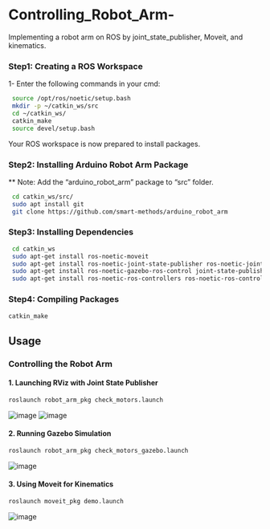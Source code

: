 # Controlling_Robot_Arm-
Implementing a robot arm on ROS by joint_state_publisher, Moveit, and kinematics.

### Step1: Creating a ROS Workspace
1- Enter the following commands in your cmd:
```bash
 source /opt/ros/noetic/setup.bash
 mkdir -p ~/catkin_ws/src
 cd ~/catkin_ws/ 
 catkin_make
 source devel/setup.bash
```
 Your ROS workspace is now prepared to install packages.


### Step2: Installing Arduino Robot Arm Package
** Note: Add the “arduino_robot_arm” package to “src” folder.
```bash
 cd catkin_ws/src/
 sudo apt install git
 git clone https://github.com/smart-methods/arduino_robot_arm
```


### Step3: Installing Dependencies

```bash
 cd catkin_ws
 sudo apt-get install ros-noetic-moveit
 sudo apt-get install ros-noetic-joint-state-publisher ros-noetic-joint-state-publisher-gui
 sudo apt-get install ros-noetic-gazebo-ros-control joint-state-publisher
 sudo apt-get install ros-noetic-ros-controllers ros-noetic-ros-control
```

### Step4: Compiling Packages

```bash
catkin_make
```

## Usage
### Controlling the Robot Arm

#### 1. Launching RViz with Joint State Publisher

```bash
roslaunch robot_arm_pkg check_motors.launch
```
![image](https://github.com/VAsmaaShaker/Controlling_Robot_Arm-/assets/174564364/07a38e86-c4df-4e3a-a53c-77e76c6937a0)
![image](https://github.com/VAsmaaShaker/Controlling_Robot_Arm-/assets/174564364/72ca14d2-266f-47c6-ab7a-2555135b2046)

#### 2. Running Gazebo Simulation

```bash
roslaunch robot_arm_pkg check_motors_gazebo.launch
```
![image](https://github.com/VAsmaaShaker/Controlling_Robot_Arm-/assets/174564364/95ce5e23-aef7-4868-8bde-0d68c6db8df2)

#### 3. Using Moveit for Kinematics

```bash
roslaunch moveit_pkg demo.launch
```
![image](https://github.com/VAsmaaShaker/Controlling_Robot_Arm-/assets/174564364/77a7e1c3-ca23-4f1c-99de-89710a3f588f)






